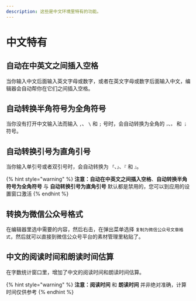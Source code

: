```yaml
---
description: 这些是中文环境里特有的功能。
---
```


# 中文特有

## 自动在中英文之间插入空格

当你输入中文后面输入英文字母或数字，或者在英文字母或数字后面输入中文，编辑器会自动帮你在它们之间插入空格。

## 自动转换半角符号为全角符号

当你没有打开中文输入法而输入 `,`、 `\` 和 `;` 号时，会自动转换为全角的 `，`、`。` 和 `；` 符号。

## 自动转换引号为直角引号

当你输入单引号或者双引号时，会自动转换为 `「`、`」`、`『` 和 `』`。

{% hint style="warning" %}
**注意：自动在中英文之间插入空格**、**自动转换半角符号为全角符号** 与 **自动转换引号为直角引号** 默认都是禁用的，您可以到应用的设置窗口激活
{% endhint %}

## 转换为微信公众号格式

在编辑器里选中需要的内容，然后右击，在弹出菜单选择 `复制为微信公众号文章格式`，然后就可以直接到微信公众号平台的素材管理里粘贴了。

## 中文的阅读时间和朗读时间估算

在字数统计窗口里，增加了中文的阅读时间和朗读时间估算。

{% hint style="warning" %}
**注意：阅读时间** 和 **朗读时间** 并非绝对准确，计算时间仅供参考
{% endhint %}



